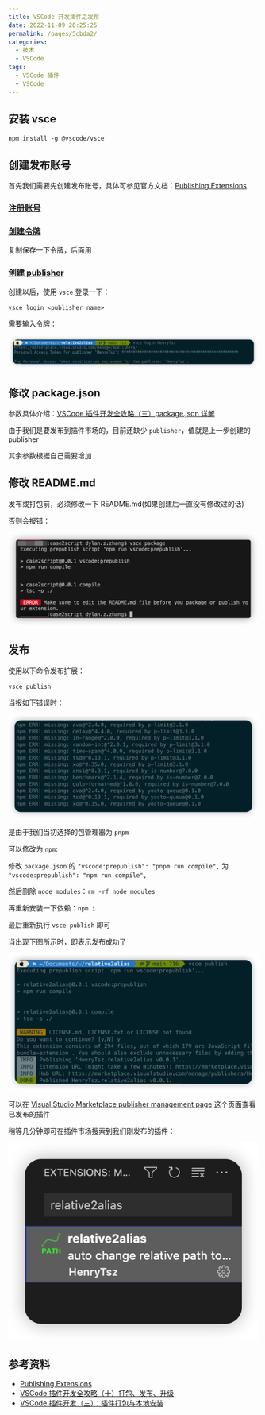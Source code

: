 ```yaml
---
title: VSCode 开发插件之发布
date: 2022-11-09 20:25:25
permalink: /pages/5cbda2/
categories:
  - 技术
  - VSCode
tags:
  - VSCode 插件
  - VSCode
---
```


## 安装 vsce

```
npm install -g @vscode/vsce
```

## 创建发布账号

首先我们需要先创建发布账号，具体可参见官方文档：[Publishing Extensions](https://code.visualstudio.com/api/working-with-extensions/publishing-extension#publishing-extensions)

### [注册账号](https://azure.microsoft.com/services/devops/)

### [创建令牌](https://code.visualstudio.com/api/working-with-extensions/publishing-extension#get-a-personal-access-token)

复制保存一下令牌，后面用

### [创建 publisher](https://marketplace.visualstudio.com/manage)

创建以后，使用 `vsce` 登录一下：

```
vsce login <publisher name>
```

需要输入令牌：

![](../../.vuepress/public/img/vscode/157.png)

## 修改 package.json

参数具体介绍：[VSCode 插件开发全攻略（三）package.json 详解](http://blog.haoji.me/vscode-plugin-package-json.html)

由于我们是要发布到插件市场的，目前还缺少 `publisher`，值就是上一步创建的 publisher

其余参数根据自己需要增加

## 修改 README.md

发布或打包前，必须修改一下 README.md(如果创建后一直没有修改过的话)

否则会报错：

![](../../.vuepress/public/img/vscode/158.png)

## 发布

使用以下命令发布扩展：

```
vsce publish
```

当报如下错误时：

![](../../.vuepress/public/img/vscode/159.png)

是由于我们当初选择的包管理器为 `pnpm`

可以修改为 `npm`:

修改 `package.json` 的 `"vscode:prepublish": "pnpm run compile",` 为 ` "vscode:prepublish": "npm run compile",`

然后删除 `node_modules`：`rm -rf node_modules`

再重新安装一下依赖：`npm i`

最后重新执行 `vsce publish` 即可

当出现下图所示时，即表示发布成功了

![](../../.vuepress/public/img/vscode/160.png)

可以在 [Visual Studio Marketplace publisher management page](https://marketplace.visualstudio.com/manage) 这个页面查看已发布的插件

稍等几分钟即可在插件市场搜索到我们刚发布的插件：

![](../../.vuepress/public/img/vscode/161.png)

## 参考资料

- [Publishing Extensions](https://code.visualstudio.com/api/working-with-extensions/publishing-extension)
- [VSCode 插件开发全攻略（十）打包、发布、升级](http://blog.haoji.me/vscode-plugin-publish.html)
- [VSCode 插件开发（三）：插件打包与本地安装](https://www.jianshu.com/p/bb379a628004)
